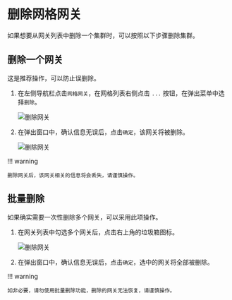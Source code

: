 # 删除网格网关

如果想要从网关列表中删除一个集群时，可以按照以下步骤删除集群。

## 删除一个网关

这是推荐操作，可以防止误删除。

1. 在左侧导航栏点击`网格网关`，在网格列表右侧点击 `...` 按钮，在弹出菜单中选择`删除`。

    ![删除网关](https://docs.daocloud.io/daocloud-docs-images/docs/mspider/images/delete-gate01.png)

2. 在弹出窗口中，确认信息无误后，点击`确定`，该网关将被删除。

    ![删除网关](https://docs.daocloud.io/daocloud-docs-images/docs/mspider/images/delete-gate02.png)

!!! warning

    删除网关后，该网关相关的信息将会丢失，请谨慎操作。

## 批量删除

如果确实需要一次性删除多个网关，可以采用此项操作。

1. 在网关列表中勾选多个网关后，点击右上角的垃圾箱图标。

    ![删除网关](https://docs.daocloud.io/daocloud-docs-images/docs/mspider/images/delete-gate03.png)

2. 在弹出窗口中，确认信息无误后，点击`确定`，选中的网关将全部被删除。

!!! warning
    
    如非必要，请勿使用批量删除功能，删除的网关无法恢复，请谨慎操作。
